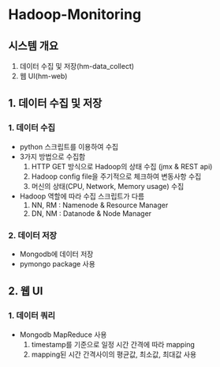 # Hadoop-Monitoring  
  
## 시스템 개요
1. 데이터 수집 및 저장(hm-data_collect)
2. 웹 UI(hm-web)
	
	
## 1. 데이터 수집 및 저장
### 1. 데이터 수집
* python 스크립트를 이용하여 수집
* 3가지 방법으로 수집함
	1. HTTP GET 방식으로 Hadoop의 상태 수집 (jmx & REST api)
	2. Hadoop config file을 주기적으로 체크하여 변동사항 수집
	3. 머신의 상태(CPU, Network, Memory usage) 수집
* Hadoop 역할에 따라 수집 스크립트가 다름
	1. NN, RM : Namenode & Resource Manager
	2. DN, NM : Datanode & Node Manager
	
### 2. 데이터 저장
* Mongodb에 데이터 저장
* pymongo package 사용
	
	
## 2. 웹 UI
### 1. 데이터 쿼리
* Mongodb MapReduce 사용
	1. timestamp를 기준으로 일정 시간 간격에 따라 mapping
	2. mapping된 시간 간격사이의 평균값, 최소값, 최대값 사용
